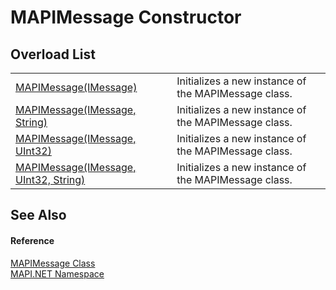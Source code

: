 # MAPIMessage Constructor


## Overload List
<table>
<tr>
<td><a href="41781c2d-8127-e175-3aa1-9f014fc3f667.md">MAPIMessage(IMessage)</a></td>
<td>Initializes a new instance of the MAPIMessage class.</td></tr>
<tr>
<td><a href="3d9e3d98-cc75-6d43-c38b-cd7b086930b5.md">MAPIMessage(IMessage, String)</a></td>
<td>Initializes a new instance of the MAPIMessage class.</td></tr>
<tr>
<td><a href="ba11bc12-f2fa-47e7-6e12-9e075410afbe.md">MAPIMessage(IMessage, UInt32)</a></td>
<td>Initializes a new instance of the MAPIMessage class.</td></tr>
<tr>
<td><a href="df9cddb8-a067-09b2-2fa5-01844b1268e8.md">MAPIMessage(IMessage, UInt32, String)</a></td>
<td>Initializes a new instance of the MAPIMessage class.</td></tr>
</table>

## See Also


#### Reference
<a href="29b8d96c-1ec2-828d-35a5-fae12d8802c8.md">MAPIMessage Class</a>  
<a href="5bef4637-66f8-16d4-e5f4-4d0da57a1538.md">MAPI.NET Namespace</a>  
